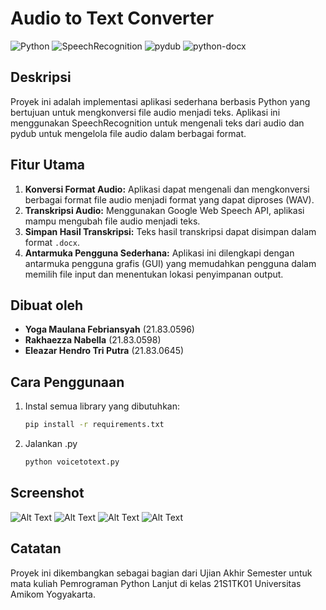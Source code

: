 # Audio to Text Converter

![Python](https://img.shields.io/badge/Python-3.10-brightgreen)
![SpeechRecognition](https://img.shields.io/badge/SpeechRecognition-3.8.1-blue)
![pydub](https://img.shields.io/badge/pydub-0.25.1-blue)
![python-docx](https://img.shields.io/badge/python--docx-0.8.11-blue)

## Deskripsi

Proyek ini adalah implementasi aplikasi sederhana berbasis Python yang bertujuan untuk mengkonversi file audio menjadi teks. Aplikasi ini menggunakan SpeechRecognition untuk mengenali teks dari audio dan pydub untuk mengelola file audio dalam berbagai format.

## Fitur Utama

1. **Konversi Format Audio:** Aplikasi dapat mengenali dan mengkonversi berbagai format file audio menjadi format yang dapat diproses (WAV).
2. **Transkripsi Audio:** Menggunakan Google Web Speech API, aplikasi mampu mengubah file audio menjadi teks.
3. **Simpan Hasil Transkripsi:** Teks hasil transkripsi dapat disimpan dalam format `.docx`.
4. **Antarmuka Pengguna Sederhana:** Aplikasi ini dilengkapi dengan antarmuka pengguna grafis (GUI) yang memudahkan pengguna dalam memilih file input dan menentukan lokasi penyimpanan output.

## Dibuat oleh

- **Yoga Maulana Febriansyah** (21.83.0596)
- **Rakhaezza Nabella** (21.83.0598)
- **Eleazar Hendro Tri Putra** (21.83.0645)

## Cara Penggunaan

1. Instal semua library yang dibutuhkan:

   ```bash
   pip install -r requirements.txt

2. Jalankan .py

   ```bash
   python voicetotext.py

## Screenshot
![Alt Text](https://github.com/Bhingchilling/Voice-to-Text-With-GUI/blob/main/images/Screenshot%20(6).png)
![Alt Text](https://github.com/Bhingchilling/Voice-to-Text-With-GUI/blob/main/images/Screenshot%20(7).png)
![Alt Text](https://github.com/Bhingchilling/Voice-to-Text-With-GUI/blob/main/images/Screenshot%20(8).png)
![Alt Text](https://github.com/Bhingchilling/Voice-to-Text-With-GUI/blob/main/images/Screenshot%20(9).png)

## Catatan
Proyek ini dikembangkan sebagai bagian dari Ujian Akhir Semester untuk mata kuliah Pemrograman Python Lanjut di kelas 21S1TK01 Universitas Amikom Yogyakarta.
